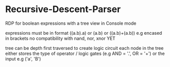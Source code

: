 # Recursive-Descent-Parser
RDP for boolean expressions with a tree view in Console mode

expressions must be in format ((a.b).a) or (a.b) or ((a.b)+(a.b)) e.g encased in brackets
no compatibility with nand, nor, xnor YET

tree can be depth first traversed to create logic circuit
each node in the tree either stores the type of operator / logic gates (e.g AND = '.', OR = '+') or the input e.g ('a', 'B')
